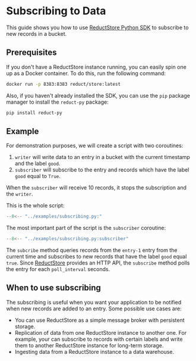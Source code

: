   # Subscribing to Data

This guide shows you how to use [ReductStore Python SDK](https://py.reduct.store/en/latest/) to subscribe to new
records in a bucket.

## Prerequisites

If you don't have a ReductStore instance running, you can easily spin one up as a Docker container. To do this, run the
following command:

```bash
docker run -p 8383:8383 reduct/store:latest
```

Also, if you haven't already installed the SDK, you can use the `pip` package manager to install the `reduct-py`
package:

```bash
pip install reduct-py
```

## Example

For demonstration purposes, we will create a script with two coroutines:

1. `writer` will write data to an entry in a bucket with the current timestamp and the label `good`.
2. `subscriber` will subscribe to the entry and records which have the label `good` equal to `True`.

When the `subscriber` will receive 10 records, it stops the subscription and the `writer`.

This is the whole script:

```python title="subscribing.py"
--8<-- "../examples/subscribing.py:"
```

The most important part of the script is the `subscriber` coroutine:

```python title="subscribing.py"
--8<-- "../examples/subscribing.py:subscriber"
```

The `subcribe` method queries records from the `entry-1` entry from the current time and subscribes to new records that have
the label `good` equal `true`. Since [ReductStore](https://www.reduct.store) provides an HTTP API, the `subscribe` method polls the entry for
each `poll_interval` seconds.

## When to use subscribing

The subscribing is useful when you want your application to be notified when new records are added to an entry. Some possible
use cases are:

* You can use ReductStore as a simple message broker with persistent storage.
* Replication of data from one ReductStore instance to another one. For example, your can subscribe to records with certain labels
  and write them to another ReductStore instance for long-term storage.
* Ingesting data from a ReductStore instance to a data warehouse.

